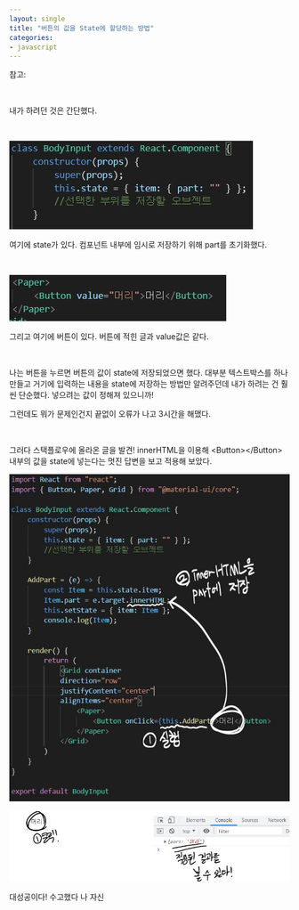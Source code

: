 ```yaml
---
layout: single
title: "버튼의 값을 State에 할당하는 방법"
categories:
- javascript
---
```


참고: 

[스택플로우]: https://stackoverflow.com/questions/56142032/binding-and-saving-react-button-value

&nbsp;

내가 하려던 것은 간단했다.

&nbsp;

![20211217-2](https://raw.githubusercontent.com/BackFoxx/BackFoxx.github.io/master/_image/20211217-2.JPG)

여기에 state가 있다.
컴포넌트 내부에 임시로 저장하기 위해
part를 초기화했다.

&nbsp;

![20211217-1](https://raw.githubusercontent.com/BackFoxx/BackFoxx.github.io/master/_image/20211217-1.JPG)

그리고 여기에 버튼이 있다.
버튼에 적힌 글과 value값은 같다.

&nbsp;

나는 버튼을 누르면 버튼의 값이 state에 저장되었으면 했다.
대부분 텍스트박스를 하나 만들고 
거기에 입력하는 내용을 state에 저장하는 방법만 알려주던데
내가 하려는 건 훨씬 단순했다. 넣으려는 값이 정해져 있으니까!

그런데도 뭐가 문제인건지
끝없이 오류가 나고 3시간을 해맸다.

&nbsp;

그러다 스택플로우에 올라온 글을 발견!
innerHTML을 이용해 \<Button>\</Button> 내부의 값을 state에 넣는다는
멋진 답변을 보고 적용해 보았다.

![20211217-3](https://raw.githubusercontent.com/BackFoxx/BackFoxx.github.io/master/_image/20211217-3.JPG)

 ![20211217-4](https://raw.githubusercontent.com/BackFoxx/BackFoxx.github.io/master/_image/20211217-4.JPG)

대성공이다! 수고했다 나 자신
